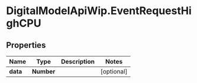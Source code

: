 # DigitalModelApiWip.EventRequestHighCPU

## Properties

Name | Type | Description | Notes
------------ | ------------- | ------------- | -------------
**data** | **Number** |  | [optional] 


